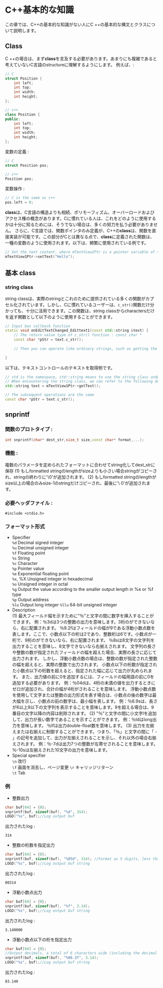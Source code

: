 # C++基本的な知識
 この章では、C++の基本的な知識がない人にC ++の基本的な構文とクラスについて説明します。

## Class
 C ++の場合は、まず**class**を言及する必要があります。あまりにも複雑であると考えていないC言語のstructureに理解するようにします。 
 例えば、:

```c++
// C
struct Position {
	int left;
	int top;
	int width;
	int height;
};

// c++
class Position {
public:
	int left;
	int top;
	int width;
	int height;
};
```
変数の定義 :

```c++
// C
struct Position pos;

// c++
Position pos;
```
変数操作 :

```c++
// C is the same as c++
pos.left = 0;
```
 **class**は、C言語の構造よりも相続、ポリモーフィズム、オーバーロードおよびアクセス権の概念があります。Cに慣れている人は、これをどのように使用するかは十分に知るためには、そうでない場合は、多くの努力を払う必要がありません。
 さらに、C言語では、関数ポインタのみ定義が、C++の**class**は、関数を直接実装が可能です。この部分がCとは異なる点で、**class**に定義された関数は、一種の変数のように使用されます。以下は、頻繁に使用されている例です。

```c++
// Set the text content, where mTextView1Ptr is a pointer variable of type ZKTextView
mTextView1Ptr->setText("Hello");
```

## 基本 class
### string class
string classは、実際のstringとこれのために提供されている多くの関数がカプセル化されています。しかし、Cに慣れているユーザーは、`c_str()`関数だけ分かっても、十分に活用できます。この関数は、string classからcharactersだけを返す関数として以下のように使用することができます。

```c++
// Input box callback function
static void onEditTextChanged_Edittext1(const std::string &text) {
	// The return value type of c_str() function : const char *
	const char *pStr = text.c_str();
	
	// Then you can operate like ordinary strings, such as getting the string length strlen(pStr), etc.
	
}
```
以下は、テキストコントロールのテキストを取得例です。

```c++
// std is the namespace, std::string means to use the string class under std, don’t worry too much 
// When encountering the string class, we can refer to the following definition
std::string text = mTextView1Ptr->getText();

// The subsequent operations are the same
const char *pStr = text.c_str();
```


## <span id="snprintf">snprintf</span>
### 関数のプロトタイプ :
  ```c++
  int snprintf(char* dest_str,size_t size,const char* format,...);
  ```
### 機能 : 
  複数のパラメータを定められたフォーマットに合わせてstring化してdest_strに保存
  (1) もしformatted stringのlengthがsizeよりも小さい場合stringがコピーされ、stringの終わりに'\0'が追加されます。
  (2) もしformatted stringのlengthがsize以上の場合のみsize-1のstringだけコピーされ、最後に'\ 0'が追加されます。

### 必要ヘッダファイル :
  ```
  #include <stdio.h>
  ```

### フォーマット形式
* Specifier  
  `%d` Decimal signed integer  
  `%u` Decimal unsigned integer  
  `%f` Floating point  
  `%s` String  
  `%c` Character  
  `%p` Pointer value  
  `%e` Exponential floating point  
  `%x`, %X Unsigned integer in hexadecimal  
  `%o` Unsigned integer in octal  
  `%g` Output the value according to the smaller output length in %e or %f type  
  `%p` Output address  
  `%lu` Output long integer
  `%llu` 64-bit unsigned integer   
* Description  
    (1) 最大フィールド幅を示すために"％"と文字の間に数字を挿入することができます。
    例：％3dは3つの整数の出力を意味します。3桁のができないなら、右に配置されます。
    ％9.2fはフィールドの幅が9である浮動小数点数を表します。ここで、小数点以下の桁は2であり、整数桁は6です。小数点が一桁で、9桁のができないなら、右に配置されます。
    ％8sは8文字の文字列を出力することを意味し、8文字できないなら右揃えされます。
    文字列の長さや整数の数が指定されたフィールドの幅を超えた場合、実際の長さに応じて出力されます。
    しかし、浮動小数点数の場合は、整数の数が指定された整数の幅を超えると、実際の整数で出力されます。
    小数点以下の桁数が指定された小数点以下の桁数を超えると、指定された幅に応じて出力が丸められます。
    また、出力値の前に0を追加するには、フィールドの幅用語の前に0を追加する必要があります。
    例：％04dは、4桁の未満の値を出力するときにゼロが追加され、合計の幅が4桁がされることを意味します。
    浮動小数点数を使用して文字または整数の出力形式を表す場合は、小数点の後の数字は最大幅を示し、小数点の前の数字は、最小幅を表します。
    例：％6.9sは、長さが6以上9以下の文字列を表示することを意味します。9を超える場合は、9番目の文字以降の内容は削除されます。
    (2) "％"と文字の間に小文字lを追加して、出力が長い数字であることを示すことができます。
    例：％ldはlong出力を意味します。
    ％lfは出力double-float数を意味します。
    (3) 出力を左揃えまたは右揃えに制御することができます。つまり、「％」と文字の間に「 - 」の記号を追加して、出力が左揃えされることを示し、それ以外の場合右揃えされます。
    例：％-7dは出力7つの整数が左寄せされることを意味します。
    ％-10sは左揃えされた10文字の出力を意味します。
* Special specifier  
  `\n` 改行  
  `\f` 画面を消去し、ページ変更 
  `\r` キャリッジリターン  
  `\t` Tab

### 例
  * 整数出力
  ```c++
  char buf[64] = {0};
  snprintf(buf, sizeof(buf), "%d", 314);
  LOGD("%s", buf);//Log output buf
  ```
  出力されたlog :
  ```
  314
  ```

  * 整数の桁数を指定出力
  ```c++
  char buf[64] = {0};
  snprintf(buf, sizeof(buf), "%05d", 314); //Format as 5 digits, less than 5 digits, add 0 in front
  LOGD("%s", buf);//Log output buf string
  ```
  出力されたlog :  
  ```
  00314
  ```
  * 浮動小数点出力
  ```c++
  char buf[64] = {0};
  snprintf(buf, sizeof(buf), "%f", 3.14); 
  LOGD("%s", buf);//Log output buf string
  ```
  出力されたlog :  
  ```
  3.140000
  ```

  * 浮動小数点以下の桁を指定出力
  ```c++
  char buf[64] = {0};
  //Output decimals, a total of 6 characters wide (including the decimal point), 3 decimal places, two integer digits, and 0 if   //the integer is less than two digits
  snprintf(buf, sizeof(buf), "%06.3f", 3.14);
  LOGD("%s", buf);//Log output buf string
  ```
  出力されたlog :  
  ```
  03.140
  ```
